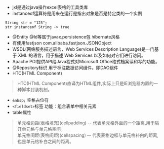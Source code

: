 * jxl是通过java操作excel表格的工具类库
* instanceof运算符是用来在运行是指出对象是否是特定类的一个实例
```
String str = "123";
str instanceof String -> true
```
* @Entity @Id等属于javax.persistence包 hibernate风格
* 有使用fastjson com.alibaba.fastjson.JSONObject
* WSDL(网络服务描述语言，Web Services Description Language)是一门基于 XML 的语言，用于描述 Web Services 以及如何对它们进行访问。
* Apache POI提供API给Java程式对Microsoft Office格式档案读和写的功能。
* @Repository标识 用于标注数据访问组件，即DAO组件
* HTC(HTML Component) 
>HTC(HTML Component)直译为HTML组件,实际上只是IE浏览器内置的一种脚本封装机制。
* ```&nbsp;``` 空格占位符
* ```<fieldset>```标签 功能：组合表单中相关元素
* table属性
>单元格边距(表格填充)(cellpadding) -- 代表单元格外面的一个距离,用于隔开单元格与单元格空间。<br>
>单元格间距(表格间距)(cellspacing) -- 代表表格边框与单元格补白的距离,也是单元格补白之间的距离。
